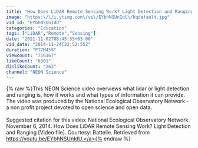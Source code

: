 ```yaml
---
title: "How Does LiDAR Remote Sensing Work? Light Detection and Ranging"
image: "https:\/\/i.ytimg.com\/vi\/EYbhNSUnIdU\/hqdefault.jpg"
vid_id: "EYbhNSUnIdU"
categories: "Education"
tags: ["LiDAR","Remote","Sensing"]
date: "2021-11-02T08:45:35+03:00"
vid_date: "2014-11-24T22:52:55Z"
duration: "PT7M45S"
viewcount: "716167"
likeCount: "6301"
dislikeCount: "263"
channel: "NEON Science"
---
```

{% raw %}This NEON Science video overviews what lidar or light detection and ranging is, how it works and what types of information it can provide. The video was produced by the National Ecological Observatory Network - a non profit project devoted to open science and open data.<br /><br />Suggested citation for this video: National Ecological Observatory Network. November 6, 2014. How Does LiDAR Remote Sensing Work? Light Detection and Ranging [Video file]. Courtesy: Battelle. Retrieved from <a rel="nofollow" target="blank" href="https://youtu.be/EYbhNSUnIdU.">https://youtu.be/EYbhNSUnIdU.</a>{% endraw %}
